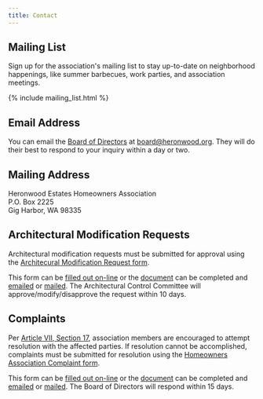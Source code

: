 ```yaml
---
title: Contact
---
```


## Mailing List

Sign up for the association's mailing list to stay up-to-date on neighborhood happenings, like summer barbecues, work parties, and association meetings.

{% include mailing_list.html %}

## Email Address

You can email the [Board of Directors](governance.md#board-of-directors) at <board@heronwood.org>. They will do their best to respond to your inquiry within a day or two.

## Mailing Address

Heronwood Estates Homeowners Association  
P.O. Box 2225  
Gig Harbor, WA 98335

## Architectural Modification Requests

Architectural modification requests must be submitted for approval using the [Architecural Modification Request form](contact/architectural-modification-request.pdf).

This form can be [filled out on-line](https://forms.gle/DVrK8JngchL4UzdT7) or the [document](contact/architectural-modification-request.pdf) can be completed and [emailed](mailto:board@heronwood.org) or [mailed](#mailing-address). The Architectural Control Committee will approve/modify/disapprove the request within 10 days.

## Complaints

Per [Article VII, Section 17](governance/covenants-conditions-and-restrictions.md#section-17), association members are encouraged to attempt resolution with the affected parties. If resolution cannot be accomplished, complaints must be submitted for resolution using the [Homeowners Association Complaint form](contact/homeowners-association-complaint.pdf).

This form can be [filled out on-line](https://forms.gle/TraLMcNF88VGB25P8) or the [document](contact/homeowners-association-complaint.pdf) can be completed and [emailed](mailto:board@heronwood.org) or [mailed](#mailing-address). The Board of Directors will respond within 15 days.
